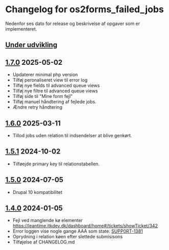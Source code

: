 # Changelog for os2forms_failed_jobs

Nedenfor ses dato for release og beskrivelse af opgaver som er implementeret.

## [Under udvikling]

## [1.7.0] 2025-05-02

* Updaterer minimal php version
* Tilføj peronaliseret view til error log
* Tilføj nye fields til advanced queue views
* Tilføj nye filtre til advanced queue views
* Tilføj side til "Mine form fejl"
* Tilføj manuel håndtering af fejlede jobs.
* Ændre retry håndtering

## [1.6.0] 2025-03-11

* Tillod jobs uden relation til indsendelser at blive genkørt.

## [1.5.1] 2024-10-02

* Tilføejde primary key til relationstabellen.

## [1.5.0] 2024-07-05

* Drupal 10 kompatibilitet

## [1.4.0] 2024-01-05

* Fejl ved manglende kø elementer https://leantime.itkdev.dk/dashboard/home#/tickets/showTicket/342
* Error loggen vise nogle gange AAA som state. [SUPP0RT-1381](https://jira.itkdev.dk/browse/SUPP0RT-1381)
* Oprydning i relation køen efter slettede submisisons
* Tilføjelse af CHANGELOG.md

[Under udvikling]: https://github.com/itk-dev/os2forms_failed_jobs/compare/1.7.0...HEAD
[1.7.0]: https://github.com/itk-dev/os2forms_failed_jobs/compare/1.6.0...1.7.0
[1.6.0]: https://github.com/itk-dev/os2forms_failed_jobs/compare/1.5.1...1.6.0
[1.5.1]: https://github.com/itk-dev/os2forms_failed_jobs/compare/1.5.0...1.5.1
[1.5.0]: https://github.com/itk-dev/os2forms_failed_jobs/compare/1.4.0...1.5.0
[1.4.0]: https://github.com/itk-dev/os2forms_failed_jobs/compare/1.3.2...1.4.0

